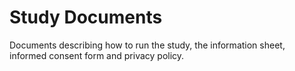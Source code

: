 # Study Documents
Documents describing how to run the study, the information sheet, informed consent form and privacy policy.
